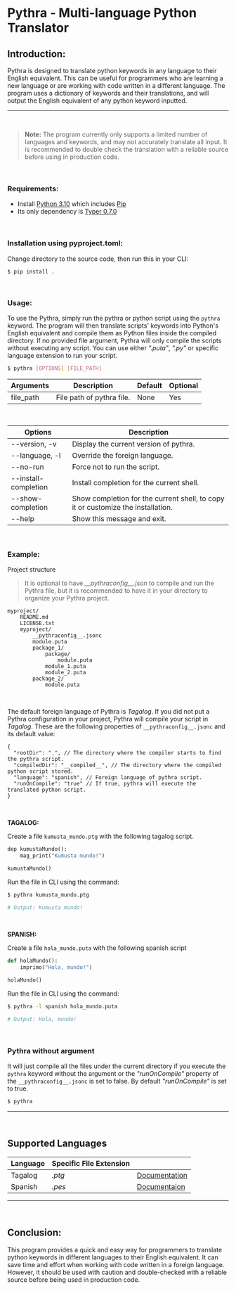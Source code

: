 # Pythra - Multi-language Python Translator

## Introduction:

Pythra is designed to translate python keywords in any language to their English equivalent. This can be useful for programmers who are learning a new language or are working with code written in a different language. The program uses a dictionary of keywords and their translations, and will output the English equivalent of any python keyword inputted.

---

<br>

> **Note:** The program currently only supports a limited number of languages and keywords, and may not accurately translate all input. It is recommended to double check the translation with a reliable source before using in production code.

<br>

### Requirements:

- Install [Python 3.10](https://www.python.org/) which includes [Pip](https://pypi.org/project/pip/)
- Its only dependency is [Typer 0.7.0](https://typer.tiangolo.com/)

<br>

### Installation using pyproject.toml:

Change directory to the source code, then run this in your CLI:

```
$ pip install .
```

<br>

### Usage:

To use the Pythra, simply run the pythra or python script using the `pythra` keyword. The program will then translate scripts' keywords into Python's English equivalent and compile them as Python files inside the compiled directory. If no provided file argument, Pythra will only compile the scripts without executing any script. You can use either _".puta"_, _".py"_ or specific language extension to run your script.

```bash
$ pythra [OPTIONS] [FILE_PATH]
```

| Arguments | Description               | Default | Optional |
| --------- | ------------------------- | ------- | -------- |
| file_path | File path of pythra file. | None    | Yes      |

<br>

| Options              | Description                                                                      |
| -------------------- | -------------------------------------------------------------------------------- |
| --version, -v        | Display the current version of pythra.                                           |
| --language, -l       | Override the foreign language.                                                   |
| --no-run             | Force not to run the script.                                                     |
| --install-completion | Install completion for the current shell.                                        |
| --show-completion    | Show completion for the current shell, to copy it or customize the installation. |
| --help               | Show this message and exit.                                                      |

<br>

### Example:

Project structure

> It is optional to have *\_\_pythraconfig\_\_.json* to compile and run the Pythra file, but it is recommended to have it in your directory to organize your Pythra project.

```
myproject/
    README.md
    LICENSE.txt
    myproject/
		__pythraconfig__.jsonc
		module.puta
		package_1/
			package/
				module.puta
			module_1.puta
			module_2.puta
		package_2/
			module.puta
```

<br>

The default foreign language of Pythra is _Tagalog_. If you did not put a Pythra configuration in your project, Pythra will compile your script in _Tagalog_. These are the following properties of `__pythraconfig__.jsonc` and its default value:

```jsonc
{
  "rootDir": ".", // The directory where the compiler starts to find the pythra script.
  "compiledDir": "__compiled__", // The directory where the compiled python script stored.
  "language": "spanish", // Foreign language of pythra script.
  "runOnCompile": "true" // If true, pythra will execute the translated python script.
}
```

<br>

**TAGALOG:**

Create a file `kumusta_mundo.ptg` with the following tagalog script.

```python
dep kumustaMundo():
	mag_print("Kumusta mundo!")

kumustaMundo()
```

Run the file in CLI using the command:

```bash
$ pythra kumusta_mundo.ptg

# Output: Kumusta mundo!
```

<br>

**SPANISH:**

Create a file `hola_mundo.puta` with the following spanish script

```python
def holaMundo():
	imprimo("Hola, mundo!")

holaMundo()
```

Run the file in CLI using the command:

```bash
$ pythra -l spanish hola_mundo.puta

# Output: Hola, mundo!
```

<br>

### Pythra without argument

It will just compile all the files under the current directory if you execute the `pythra` keyword without the argument or the _"runOnCompile"_ property of the `__pythraconfig__.jsonc` is set to false. By default _"runOnCompile"_ is set to true.

```bash
$ pythra
```

---

<br>

## Supported Languages

| Language | Specific File Extension |                                             |
| -------- | ----------------------- | ------------------------------------------- |
| Tagalog  | _.ptg_                  | [Documentation](./documentation/tagalog.md) |
| Spanish  | _.pes_                  | [Documentaion](./documentation/spanish.md)  |

---

<br>

## Conclusion:

This program provides a quick and easy way for programmers to translate python keywords in different languages to their English equivalent. It can save time and effort when working with code written in a foreign language. However, it should be used with caution and double-checked with a reliable source before being used in production code.

